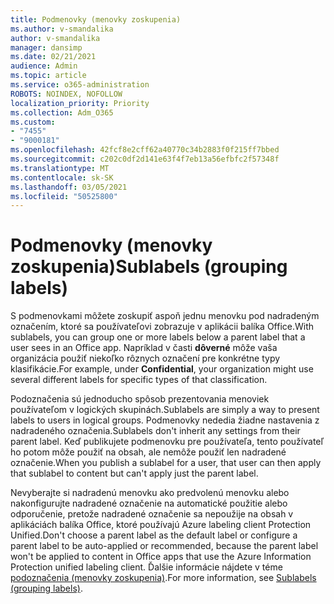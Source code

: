 ```yaml
---
title: Podmenovky (menovky zoskupenia)
ms.author: v-smandalika
author: v-smandalika
manager: dansimp
ms.date: 02/21/2021
audience: Admin
ms.topic: article
ms.service: o365-administration
ROBOTS: NOINDEX, NOFOLLOW
localization_priority: Priority
ms.collection: Adm_O365
ms.custom:
- "7455"
- "9000181"
ms.openlocfilehash: 42fcf8e2cff62a40770c34b2883f0f215ff7bbed
ms.sourcegitcommit: c202c0df2d141e63f4f7eb13a56efbfc2f57348f
ms.translationtype: MT
ms.contentlocale: sk-SK
ms.lasthandoff: 03/05/2021
ms.locfileid: "50525800"
---
```

# <a name="sublabels-grouping-labels"></a><span data-ttu-id="64fcb-102">Podmenovky (menovky zoskupenia)</span><span class="sxs-lookup"><span data-stu-id="64fcb-102">Sublabels (grouping labels)</span></span>

<span data-ttu-id="64fcb-103">S podmenovkami môžete zoskupiť aspoň jednu menovku pod nadradeným označením, ktoré sa používateľovi zobrazuje v aplikácii balíka Office.</span><span class="sxs-lookup"><span data-stu-id="64fcb-103">With sublabels, you can group one or more labels below a parent label that a user sees in an Office app.</span></span> <span data-ttu-id="64fcb-104">Napríklad v časti **dôverné** môže vaša organizácia použiť niekoľko rôznych označení pre konkrétne typy klasifikácie.</span><span class="sxs-lookup"><span data-stu-id="64fcb-104">For example, under **Confidential**, your organization might use several different labels for specific types of that classification.</span></span>

<span data-ttu-id="64fcb-105">Podoznačenia sú jednoducho spôsob prezentovania menoviek používateľom v logických skupinách.</span><span class="sxs-lookup"><span data-stu-id="64fcb-105">Sublabels are simply a way to present labels to users in logical groups.</span></span> <span data-ttu-id="64fcb-106">Podmenovky nededia žiadne nastavenia z nadradeného označenia.</span><span class="sxs-lookup"><span data-stu-id="64fcb-106">Sublabels don't inherit any settings from their parent label.</span></span> <span data-ttu-id="64fcb-107">Keď publikujete podmenovku pre používateľa, tento používateľ ho potom môže použiť na obsah, ale nemôže použiť len nadradené označenie.</span><span class="sxs-lookup"><span data-stu-id="64fcb-107">When you publish a sublabel for a user, that user can then apply that sublabel to content but can't apply just the parent label.</span></span>

<span data-ttu-id="64fcb-108">Nevyberajte si nadradenú menovku ako predvolenú menovku alebo nakonfigurujte nadradené označenie na automatické použitie alebo odporučenie, pretože nadradené označenie sa nepoužije na obsah v aplikáciách balíka Office, ktoré používajú Azure labeling client Protection Unified.</span><span class="sxs-lookup"><span data-stu-id="64fcb-108">Don't choose a parent label as the default label or configure a parent label to be auto-applied or recommended, because the parent label won't be applied to content in Office apps that use the Azure Information Protection unified labeling client.</span></span> <span data-ttu-id="64fcb-109">Ďalšie informácie nájdete v téme [podoznačenia (menovky zoskupenia)](https://docs.microsoft.com/microsoft-365/compliance/sensitivity-labels).</span><span class="sxs-lookup"><span data-stu-id="64fcb-109">For more information, see [Sublabels (grouping labels)](https://docs.microsoft.com/microsoft-365/compliance/sensitivity-labels).</span></span>